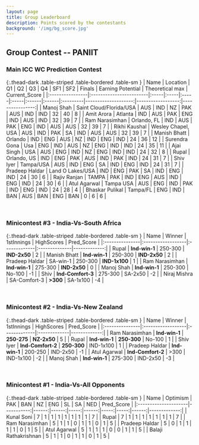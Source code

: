 ```yaml
---
layout: page
title: Group Leaderboard
description: Points scored by the contestants
background: '/img/bg_score.jpg'
---
```


## Group Contest -- PANIIT


### Main ICC WC Prediction Contest


{:.thead-dark .table-striped .table-bordered .table-sm }
| Name            | Location                | Q1   | Q2   | Q3   | Q4   | SF1   | SF2   | Finals   |   Earning Potential |   Theoretical max |   Current_Score |
|:----------------|:------------------------|:-----|:-----|:-----|:-----|:------|:------|:---------|--------------------:|------------------:|----------------:|
| Manoj  Shah     | Saint Cloud/Florida/USA | AUS  | IND  | NZ   | PAK  | AUS   | IND   | IND      |                  32 |                40 |               8 |
| Amit Arora      | Atlanta                 | IND  | AUS  | PAK  | ENG  | IND   | AUS   | IND      |                  32 |                39 |               7 |
| Ram Narasimhan  | Orlando, FL             | IND  | AUS  | PAK  | ENG  | IND   | AUS   | AUS      |                  32 |                39 |               7 |
| Rikhi Kaushal   | Wesley Chapel, USA      | AUS  | IND  | PAK  | SA   | IND   | AUS   | AUS      |                  32 |                39 |               7 |
| Manish Bhatt    | Orlando                 | IND  | ENG  | AUS  | NZ   | IND   | ENG   | IND      |                  24 |                36 |              12 |
| Surendra Gona   | Usa                     | ENG  | IND  | AUS  | NZ   | ENG   | IND   | IND      |                  24 |                35 |              11 |
| Ajai Singh      | USA                     | AUS  | ENG  | IND  | NZ   | ENG   | IND   | IND      |                  24 |                32 |               8 |
| Rupal           | Orlando, US             | IND  | ENG  | PAK  | AUS  | IND   | PAK   | IND      |                  24 |                31 |               7 |
| Shiv Iyer       | Tampa/USA               | AUS  | IND  | ENG  | SA   | IND   | ENG   | IND      |                  24 |                31 |               7 |
| Pradeep Haldar  | Land O Lakes/USA        | IND  | ENG  | PAK  | SA   | IND   | ENG   | IND      |                  24 |                30 |               6 |
| Rajiv Ranjan    | TAMPA                   | PAK  | IND  | ENG  | AUS  | IND   | ENG   | IND      |                  24 |                30 |               6 |
| Atul Agarwal    | Tampa USA               | AUS  | ENG  | IND  | PAK  | IND   | ENG   | IND      |                  24 |                28 |               4 |
| Bhaskar Pulikal | Tampa/FL                | ENG  | IND  | BAN  | AUS  | BAN   | ENG   | BAN      |                   0 |                 6 |               6 |

 <br>

### Minicontest #3 - India-Vs-South Africa


{:.thead-dark .table-striped .table-bordered .table-sm }
| Name           | Winner            | 1stInnings   | HighScores    |   Pred_Score |
|:---------------|:------------------|:-------------|:--------------|-------------:|
| Rupal          | **Ind-win-1**     | 250-300      | **IND-2x50**  |            2 |
| Manish Bhatt   | **Ind-win-1**     | 250-300      | **IND-2x50**  |            2 |
| Pradeep Haldar | SA-win-1          | 250-300      | **IND-1x100** |            1 |
| Ram Narasimhan | **Ind-win-1**     | 275-300      | **IND-2x50**  |            0 |
| Manoj  Shah    | **Ind-win-1**     | 250-300      | No-100        |           -1 |
| Shiv           | **Ind-Comfort-3** | 275-300      | SA-2x50       |           -2 |
| Niraj Mishra   | SA-Comfort-3      | **>300**     | SA-1x100      |           -4 |

<br>

### Minicontest #2 - India-Vs-New Zealand


{:.thead-dark .table-striped .table-bordered .table-sm }
| Name           | Winner            | 1stInnings   | HighScores   |   Pred_Score |
|:---------------|:------------------|:-------------|:-------------|-------------:|
| Ram Narasimhan | **Ind-win-1**     | **250-275**  | **NZ-2x50**  |            5 |
| Rupal          | **Ind-win-1**     | **250-300**  | No-100       |            1 |
| Shiv Iyer      | **Ind-Comfort-2** | **250-300**  | IND-1x100    |            1 |
| Pradeep Haldar | **Ind-win-1**     | 200-250      | IND-2x50     |           -1 |
| Atul Agarwal   | **Ind-Comfort-2** | >300         | IND-1x100    |           -2 |
| Manoj  Shah    | **Ind-win-1**     | 275-300      | IND-2x50     |           -3 |

<br>

### Minicontest #1 - India-Vs-All Opponents


{:.thead-dark .table-striped .table-bordered .table-sm }
| Name                 |   Optimism |   PAK |   BAN |   NZ |   ENG |   SL |   SA |   NED |   Pred_Score |
|:---------------------|-----------:|------:|------:|-----:|------:|-----:|-----:|------:|-------------:|
| Kunal Soni           |          7 |     1 |     1 |    1 |     1 |    1 |    1 |     1 |            7 |
| Rupal                |          7 |     1 |     1 |    1 |     1 |    1 |    1 |     1 |            7 |
| Ram Narasimhan       |          5 |     1 |     1 |    0 |     1 |    1 |    0 |     1 |            5 |
| Pradeep Haldar       |          5 |     0 |     1 |    1 |     1 |    1 |    0 |     1 |            5 |
| Atul Agarwal         |          5 |     1 |     1 |    1 |     0 |    0 |    1 |     1 |            5 |
| Balaji Rathakrishnan |          5 |     1 |     1 |    0 |     1 |    1 |    0 |     1 |            5 |

<br>
